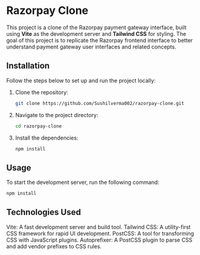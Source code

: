 # Razorpay Clone

This project is a clone of the Razorpay payment gateway interface, built using **Vite** as the development server and **Tailwind CSS** for styling. The goal of this project is to replicate the Razorpay frontend interface to better understand payment gateway user interfaces and related concepts.

## Installation

Follow the steps below to set up and run the project locally:

1. Clone the repository:

   ```bash
   git clone https://github.com/Sushilverma002/razorpay-clone.git

   ```

2. Navigate to the project directory:

   ```bash
   cd razorpay-clone

   ```

3. Install the dependencies:
   ```bash
   npm install
   ```

## Usage

To start the development server, run the following command:
```bash
npm install
```

## Technologies Used

Vite: A fast development server and build tool.
Tailwind CSS: A utility-first CSS framework for rapid UI development.
PostCSS: A tool for transforming CSS with JavaScript plugins.
Autoprefixer: A PostCSS plugin to parse CSS and add vendor prefixes to CSS rules.
